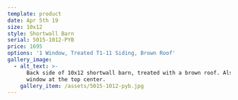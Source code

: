 ```yaml
---
template: product
date: Apr 5th 19
size: 10x12
style: Shortwall Barn
serial: 5015-1012-PYB
price: 1695
options: '1 Window, Treated T1-11 Siding, Brown Roof'
gallery_image:
  - alt_text: >-
      Back side of 10x12 shortwall barn, treated with a brown roof. Also one
      window at the top center.
    gallery_item: /assets/5015-1012-pyb.jpg
---
```


